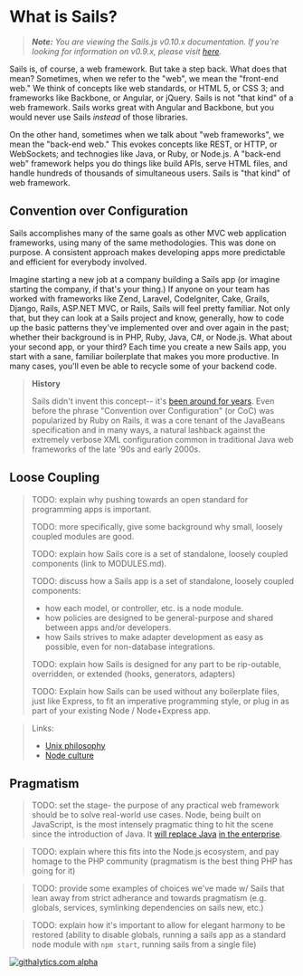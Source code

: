 # What is Sails?
> _**Note:** You are viewing the Sails.js v0.10.x documentation.  If you're looking for information on v0.9.x, please visit [here](http://09x.sailsjs.org)._


Sails is, of course, a web framework.  But take a step back.  What does that mean?  Sometimes, when we refer to the "web", we mean the "front-end web."  We think of concepts like web standards, or HTML 5, or CSS 3; and frameworks like Backbone, or Angular, or jQuery.  Sails is not "that kind" of a web framework.  Sails works great with Angular and Backbone, but you would never use Sails _instead_ of those libraries.

On the other hand, sometimes when we talk about "web frameworks", we mean the "back-end web."  This evokes concepts like REST, or HTTP, or WebSockets; and technogies like Java, or Ruby, or Node.js.  A "back-end web" framework helps you do things like build APIs, serve HTML files, and handle hundreds of thousands of simultaneous users.  Sails is "that kind" of web framework.



## Convention over Configuration

Sails accomplishes many of the same goals as other MVC web application frameworks, using many of the same methodologies.  This was done on purpose.  A consistent approach makes developing apps more predictable and efficient for everybody involved.  

Imagine starting a new job at a company building a Sails app (or imagine starting the company, if that's your thing.)  If anyone on your team has worked with frameworks like Zend, Laravel, CodeIgniter, Cake, Grails, Django, Rails, ASP.NET MVC, or Rails, Sails will feel pretty familiar.  Not only that, but they can look at a Sails project and know, generally, how to code up the basic patterns they've implemented over and over again in the past; whether their background is in PHP, Ruby, Java, C#, or Node.js.  What about your second app, or your third?  Each time you create a new Sails app, you start with a sane, familiar boilerplate that makes you more productive.  In many cases, you'll even be able to recycle some of your backend code.

> **History**
>
> Sails didn't invent this concept-- it's [been around for years](https://en.wikipedia.org/wiki/Convention_over_configuration).  Even before the phrase "Convention over Configuration" (or CoC) was popularized by Ruby on Rails, it was a core tenant of the JavaBeans specification and in many ways, a natural lashback against the extremely verbose XML configuration common in traditional Java web frameworks of the late '90s and early 2000s.


## Loose Coupling

> TODO: explain why pushing towards an open standard for programming apps is important.
>
> TODO: more specifically, give some background why small, loosely coupled modules are good.
>
> TODO: explain how Sails core is a set of standalone, loosely coupled components (link to MODULES.md).
>
> TODO: discuss how a Sails app is a set of standalone, loosely coupled components:
>  + how each model, or controller, etc. is a node module.
>  + how policies are designed to be general-purpose and shared between apps and/or developers.
>  + how Sails strives to make adapter development as easy as possible, even for non-database integrations.
>
> TODO: explain how Sails is designed for any part to be rip-outable, overridden, or extended (hooks, generators, adapters)
>
> TODO: Explain how Sails can be used without any boilerplate files, just like Express, to fit an imperative programming style, or plug in as part of your existing Node / Node+Express app.

> Links:
> + [Unix philosophy](http://blog.izs.me/post/48281998870/unix-philosophy-and-node-js)
> + [Node culture](https://blog.nodejitsu.com/the-nodejs-philosophy/)


## Pragmatism

> TODO: set the stage- the purpose of any practical web framework should be to solve real-world use cases.  Node, being built on JavaScript, is the most intensely pragmatic thing to hit the scene since the introduction of Java.  It [will replace Java](http://readwrite.com/2013/08/09/why-javascript-will-become-the-dominant-programming-language-of-the-enterprise) [in the enterprise](http://blog.appfog.com/node-js-is-taking-over-the-enterprise-whether-you-like-it-or-not/).

> TODO: explain where this fits into the Node.js ecosystem, and pay homage to the PHP community (pragmatism is the best thing PHP has going for it)

> TODO: provide some examples of choices we've made w/ Sails that lean away from strict adherance and towards pragmatism (e.g. globals, services, symlinking dependencies on sails new, etc.)

> TODO: explain how it's important to allow for elegant harmony to be restored (ability to disable globals, running a sails app as a standard node module with `npm start`, running sails from a single file)



<!--
## The MVC Architecture
Sails implements the aforementioned Model, View, Controller (MVC) architecture for Node.js. You can learn more about MVC <a href="https://docs.djangoproject.com/en/dev/faq/general/#django-appears-to-be-a-mvc-framework-but-you-call-the-controller-the-view-and-the-view-the-template-how-come-you-don-t-use-the-standard-names">here</a>, <a href="http://symfony.com/legacy/doc/askeet/1_0/en/3">here</a>, and <a href="http://guides.rubyonrails.org/getting_started.html#the-mvc-architecture">here</a>, but the tl;dr is that it's the really awesome, industry-standard way of doing things for modern web apps.
If you're wondering if Sails is a "proper MVC", you're probably right! It wasn’t made to mimic Django, Zend, or Rails; it was made to resemble the MVC architecture we’re used to while still unlocking the features necessary to leverage the unique advantages of Node.js: seamless WebSockets support, advanced memory management using streams, and composable, data-driven APIs using the powerful concept of chainable middleware from Connect/Express.
-->



<!--
## With a Modern Twist
Sails does a few things other MVC frameworks can't do:


### Socket.io / Realtime / WebSockets
Sails supports transport agnostic routing, which allows your controllers/policies to automatically handle Socket.io / WebSocket messages.  In the past, you'd have to maintain a separate code base to make that happen. This makes it much easier to add pubsub features, in particular the server-originated or 'comet' notifications you need for realtime apps, realtime analytics dashboards, and multiplayer games.

### Performance
Node has fantastic performance. Specifically, we've had some great results using 4 EC2 small servers to scale Sails to 10,000 concurrent connections.  In that case, the bottleneck was actually our test client.  Sails users have reported getting about 9k concurrent connections on one EC2 medium server.

+ Built-in support for Redis session store, and Redis MQ for reverse pubsub routing

### Node.js
Node.js is the fastest-growing, all-javascript solution to <a href="https://www.youtube.com/watch?v=jo_B4LTHi3I">server-side development</a>. Writing your code in one language on the front-end and back-end means less context-shifting, faster development, and better apps.

### Express
Sails's controllers and policies are really just [Express](http://expressjs.com/) middleware. This means your Sails app logic is interoperable with existing Express apps, and vice versa

+ Supports the existing ecosystem of Express middleware

### REST Blueprints
  + Automatically generated JSON API for manipulating models (You don't have to write any backend code to build simple CRUD apps)
  + Automatic route bindings for your controller actions

### Built-in support for controller/action-level middleware mappings of:
  + Authentication logic
  + Role-based access control
  + Custom policies (e.g. file storage quotas)


## Convenience features for front-end developers
If you are developing an HTML/CSS front-end powered by Sails, there are some other convenience features we've included that might help you out.

### Support for Grunt
As of Sails v0.9, all new projects come with a Gruntfile. Grunt is to Node.js as mvn/ant is to Java, or as rake is to Ruby. It has a strong, supportive community, and a wide array of plugins and build tools. Adding support for your favorite template engine or css/js preprocessor is as easy as modifying your project's Gruntfile

### Asset bundling
Sails bundles support for LESS and JST templates

  + If you use the `--linker` option when creating your new project, your assets will be automatically bundled up and included in your layout HTML
  + Front-end support for SASS, Handlebars, CoffeeScript, Stylus, TypeScript, etc. is as easy as modifying your app's Gruntfile
  + In production mode, Sails will also minify and concatenate your assets
  + If you need to take web performance even further (this comes up for mobile web apps in particular), you can run `sails build` to output a CDN-ready snapshot of your apps assets    

### PhoneGap, Chrome extensions, and SPA-friendliness
  + `sails build` spits out a ready-to-deploy `www` directory for use in all of the sorts of places where you need indepenedent, API-driven front-end code
  + Sails has easy-to-use CORS integration
  + Built-in support for cross-site request forgery (CSRF) protection, with a handy token-based option for single-page apps



## Finally, a note for UX-focused guys/gals
> ####From one geek to another:

> I work on a lot of web and mobile apps with our team at <a href="http://balderdash.co">Balderdash</a>.  More than ever before, it's important that your applications not only work, but look and feel awesome.
I originally built Sails to tackle these sorts of API-driven, front-end heavy projects for our startup and enterprise clients.  Since then, top-notch experiences have become industry standard (typically using Backbone, Angular, Ember, Knockout, etc.)
Reducing the amount of time and energy you spend on your app's server code allows you to spend more time focusing on cool features.  The easier your backend code is to write and maintain, the more nimble you can be.  The more nimble you are, the more adaptable your project can be to your users' needs, and the faster you respond to bug fixes.  The more adaptable you are... you get the idea!


-->

[![githalytics.com alpha](https://cruel-carlota.pagodabox.com/8acf2fc2ca0aca8a3018e355ad776ed7 "githalytics.com")](http://githalytics.com/balderdashy/sails/wiki/what_is_sails)
